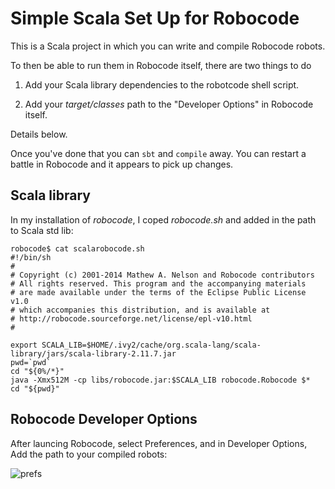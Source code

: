 # Simple Scala Set Up for Robocode

This is a Scala project in which you can write and compile Robocode robots.

To then be able to run them in Robocode itself, there are two things to do

1. Add your Scala library dependencies to the robotcode shell script.

2. Add your _target/classes_ path to the "Developer Options" in Robocode itself.

Details below.

Once you've done that you can `sbt` and `compile` away.  You can restart a battle in Robocode and it appears to pick up changes.

## Scala library

In my installation of _robocode_, I coped  _robocode.sh_ and added in the path to Scala std lib:

    robocode$ cat scalarobocode.sh
    #!/bin/sh
    #
    # Copyright (c) 2001-2014 Mathew A. Nelson and Robocode contributors
    # All rights reserved. This program and the accompanying materials
    # are made available under the terms of the Eclipse Public License v1.0
    # which accompanies this distribution, and is available at
    # http://robocode.sourceforge.net/license/epl-v10.html
    #

    export SCALA_LIB=$HOME/.ivy2/cache/org.scala-lang/scala-library/jars/scala-library-2.11.7.jar
    pwd=`pwd`
    cd "${0%/*}"
    java -Xmx512M -cp libs/robocode.jar:$SCALA_LIB robocode.Robocode $*
    cd "${pwd}"

## Robocode Developer Options

After launcing Robocode, select Preferences, and in Developer Options, Add the path to your compiled robots:

![prefs](https://api.monosnap.com/rpc/file/download?id=3UmtafwiylYHVBqwObVYbUlGJH1N5B)
